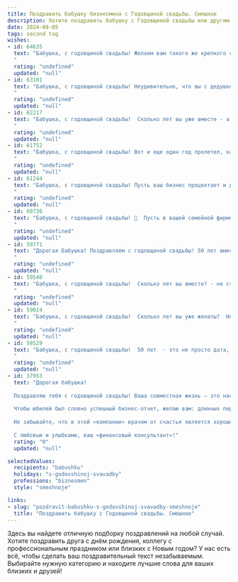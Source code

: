 ```yaml
---
title: Поздравить бабушку бизнесмена с Годовщиной свадьбы. Смешное
description: Хотите поздравить бабушку с Годовщиной свадьбы или другим праздником? Наш ИИ создаст незабываемое поздравление, а вы обязательно выделитесь среди других.  
date: 2024-09-05
tags: second tag
wishes:
- id: 64635
  text: "Бабушка, с годовщиной свадьбы! Желаем вам такого же крепкого союза, как ваш бизнес - процветающего и прибыльного! Пусть каждый год вашей семейной фирмы будет наполнен любовью, взаимопониманием и, конечно же, внуками!
  "
  rating: "undefined"
  updated: "null"
- id: 63101
  text: "Бабушка, с годовщиной свадьбы! Неудивительно, что вы с дедушкой столько лет вместе: вы - настоящий бизнес-тандем! Дедушка обеспечивает стабильный доход, а вы - мудрое управление семейным бюджетом! 😉
  "
  rating: "undefined"
  updated: "null"
- id: 62217
  text: "Бабушка, с годовщиной свадьбы!  Сколько лет вы уже вместе - а любовь всё ещё цветет, как бизнес-империя вашего внука!  Пусть каждый год вашей жизни будет таким же успешным, как сделки вашего любимого бизнесмена! :)
  "
  rating: "undefined"
  updated: "null"
- id: 61752
  text: "Бабушка, с годовщиной свадьбы! Вот и еще один год пролетел, как бизнесмен ваш дедушка доказывает вам свою любовь и преданность! Надеюсь, все эти годы были наполнены не только прибыльными сделками, но и настоящим семейным счастьем! 🎉
  "
  rating: "undefined"
  updated: "null"
- id: 61244
  text: "Бабушка, с годовщиной свадьбы! Пусть ваш бизнес процветает и дальше, а ваши вложения в семейное счастье приносят только дивиденды! 🎉🍾
  "
  rating: "undefined"
  updated: "null"
- id: 60736
  text: "Бабушка, с годовщиной свадьбы! 🍾  Пусть в вашей семейной фирме царит вечный \"процветающий бизнес\", а в активах всегда будут только любовь, взаимопонимание и счастливые моменты! 💖
  "
  rating: "undefined"
  updated: "null"
- id: 59771
  text: "Дорогая Бабушка! Поздравляем с годовщиной свадьбы! 50 лет вместе - это не просто юбилей, это доказательство того, что любовь и удачный бизнес-план - вещи совместимые! Желаем вам ещё больше лет счастья, здоровья и, конечно же, процветания вашей семейной корпорации! 🎉🥂
  "
  rating: "undefined"
  updated: "null"
- id: 59540
  text: "Бабушка, с годовщиной свадьбы!  Сколько лет вы вместе? - не счесть!  Надеюсь, ваш бизнес процветает, как и ваша любовь! 🎉🥂
  "
  rating: "undefined"
  updated: "null"
- id: 59024
  text: "Бабушка, с годовщиной свадьбы!  Сколько лет вы уже женаты?  Неужели все это время мирно сосуществуете?  Поздравляем!  И не важно, что вы бизнесмен, главное, что вы умеете держать свою половинку в узде.  Желаем вам еще много счастливых лет вместе!  Пусть каждый день будет полон любви, смеха и крепкого, как бизнес,  финансового благополучия!
  "
  rating: "undefined"
  updated: "null"
- id: 58529
  text: "Бабушка, с годовщиной свадьбы!  50 лет  - это не просто дата, это победа над горами посуды, бессонными ночами и кризисом среднего возраста!  Поздравляем вас, вы - настоящие бизнесмены в семейном бизнесе, запустившие успешную компанию \"Любовь и Счастье\"! Желаем, чтобы ваша акция росла в цене, а дивиденды приносили только радость!  🎉🍾🥂
  "
  rating: "undefined"
  updated: "null"
- id: 37953
  text: "Дорогая бабушка!
  
  Поздравляю тебя с годовщиной свадьбы! Ваша совместная жизнь – это настоящий бизнес-проект, в котором нет ни одной неудачи: вы всегда находите общий язык и выстраиваете удачные сделки о любви и заботе.
  
  Чтобы юбилей был словно успешный бизнес-отчет, желаю вам: длинных переговоров за чашечкой чая, прибыльных инвестиционных идей в виде совместных поездок и, конечно, дивидендов в виде внуков и правнуков, которые будут радовать вас своим успехом!
  
  Не забывайте, что в этой «компании» врачом от счастья является хорошее настроение, а менеджером – ваше замечательное чувство юмора. Так что улыбки на лицах и смех в доме вам обеспечены!
  
  С любовью и улыбками, ваш «финансовый консультант»!"
  rating: "0"
  updated: "null"

selectedValues:
  recipients: "babushku"
  holidays: "s-godovshinoj-svavadby"
  professions: "biznesmen"
  style: "smeshnoje"

links:
- slug: "pozdravit-babushku-s-godovshinoj-svavadby-smeshnoje"
  title: "Поздравить бабушку с Годовщиной свадьбы. Смешное"
---
```


Здесь вы найдете отличную подборку поздравлений на любой случай. 
Хотите поздравить друга с днём рождения, коллегу с профессиональным праздником или близких с Новым годом? У нас есть всё, чтобы сделать ваш поздравительный текст незабываемым. Выбирайте нужную категорию и находите лучшие слова для ваших близких и друзей!

